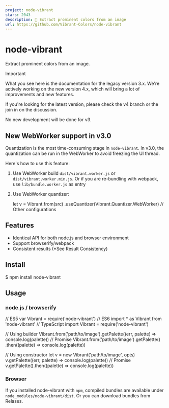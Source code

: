 ```yaml
---
project: node-vibrant
stars: 2043
description: 🎨 Extract prominent colors from an image
url: https://github.com/Vibrant-Colors/node-vibrant
---
```


node-vibrant
============

Extract prominent colors from an image.

Important

What you see here is the documentation for the legacy version 3.x. We're actively working on the new version 4.x, which will bring a lot of improvements and new features.

If you're looking for the latest version, please check the v4 branch or the join in on the discussion.

No new development will be done for v3.

New WebWorker support in v3.0
-----------------------------

Quantization is the most time-consuming stage in `node-vibrant`. In v3.0, the quantization can be run in the WebWorker to avoid freezing the UI thread.

Here's how to use this feature:

1.  Use WebWorker build `dist/vibrant.worker.js` or `dist/vibrant.worker.min.js`. Or if you are re-bundling with webpack, use `lib/bundle.worker.js` as entry
2.  Use WebWorker quantizer:
    
    let v \= Vibrant.from(src)
      .useQuantizer(Vibrant.Quantizer.WebWorker)
      // Other configurations
    

Features
--------

-   Identical API for both node.js and browser environment
-   Support browserify/webpack
-   Consistent results (\*See Result Consistency)

Install
-------

$ npm install node-vibrant

Usage
-----

### node.js / browserify

// ES5
var Vibrant \= require('node-vibrant')
// ES6
import \* as Vibrant from 'node-vibrant'
// TypeScript
import Vibrant \= require('node-vibrant')

// Using builder
Vibrant.from('path/to/image').getPalette((err, palette) \=> console.log(palette))
// Promise
Vibrant.from('path/to/image').getPalette()
  .then((palette) \=> console.log(palette))

// Using constructor
let v \= new Vibrant('path/to/image', opts)
v.getPalette((err, palette) \=> console.log(palette))
// Promise
v.getPalette().then((palette) \=> console.log(palette))

### Browser

If you installed node-vibrant with `npm`, compiled bundles are available under `node_modules/node-vibrant/dist`. Or you can download bundles from Relases.

<!-- Debug version -->
<script src\="/path/to/dist/vibrant.js"\></script\>
<!-- Uglified version -->
<script src\="/path/to/dist/vibrant.min.js"\></script\>

<script\>
  // Use \`Vibrant\` in script
  // Vibrant is exported to global. window.Vibrant === Vibrant
  Vibrant.from('path/to/image').getPalette(function(err, palette) {});
  // Promise
  Vibrant.from('path/to/image').getPalette().then(function(palette) {});
  // Or
  var v \= new Vibrant('/path/to/image', opts);
  // ... same as in node.js
</script\>

Contribution Guidelines
-----------------------

1.  Make changes
2.  Write test specs if necessary
3.  Pass tests
4.  Commit **source files only** (without compiled files)

References
----------

### `Vibrant`

Main class of `node-vibrant`.

#### `Vibrant.from(src: ImageSource): Builder`

Make a `Builder` for an image. Returns a `Builder` instance.

#### `constructor(src: ImageSource, opts: Partial<Options>)`

Name

Description

`image`

Path to image file (support HTTP/HTTPs)

`opts`

Options (optional)

##### `ImageSource`

export type ImageSource \= string
  | HTMLImageElement  // Browser only
  | Buffer            // Node.js only

##### `Options`

export interface Options {
    colorCount: number
    quality: number
    maxDimension: number
    filters: Array<Filter\>
    ImageClass: ImageClass
    quantizer: Quantizer
    generator?: Generator
}

Field

Default

Description

`colorCount`

64

amount of colors in initial palette from which the swatches will be generated

`quality`

5

Scale down factor used in downsampling stage. `1` means no downsampling. If `maxDimension` is set, this value will not be used.

`maxDimension`

`undefined`

The max size of the image's longer side used in downsampling stage. This field will override `quality`.

`filters`

`[]`

An array of filters

`ImageClass`

`Image.Node` or `Image.Browser`

An `Image` implementation class

`quantizer`

`Vibrant.Quantizer.MMCQ`

A `Quantizer` implementation class

`generator`

`Vibrant.Generator.Default`

An `Generator` instance

##### `Resolvable<T>`

export type Resolvable<T\> \= T | Promise<T\>

##### `Quantizer`

export interface Quantizer {
    (pixels: Pixels, opts: Options): Resolvable<Array<Swatch\>\>
}

##### `Generator`

export interface Generator {
    (swatches: Array<Swatch\>, opts?: Object): Resolvable<Palette\>
}

##### `Filter`

Returns `true` if the color is to be kept.

export interface Filter {
    (red: number, green: number, blue: number, alpha: number): boolean
}

#### `getPalette(cb?: Callback<Palette>): Promise<Palette>`

Name

Description

`cb`

(Optional) callback function. Can be omitted when using `Promise`.

##### `Callback<T>`

export interface Callback<T\> {
    (err?: Error, result?: T): void
}

#### `getSwatches(cb?: Callback<Palette>): Promise<Palette>`

Alias of `getPalette`.

### `Vibrant.Builder`

Helper class for change configurations and create a `Vibrant` instance. Methods of a `Builder` instance can be chained like:

Vibrant.from(src)
  .quality(1)
  .clearFilters()
  // ...
  .getPalette()
  .then((palette) \=> {})

#### `constructor(src: ImageSource, opts: Partial<Options>)`

Arguments are the same as `Vibrant.constructor`.

#### `quality(q: number): Builder`

Sets `opts.quality` to `q`. Returns this `Builder` instance.

#### `maxColorCount(n: number): Builder`

Sets `opts.colorCount` to `n`. Returns this `Builder` instance.

#### `maxDimension(d: number): Builder`

Sets `opts.maxDimension` to `d`. Returns this `Builder` instance.

#### `addFilter(f: Filter): Builder`

Adds a filter function. Returns this `Builder` instance.

#### `removeFilter(f: Filter): Builder`

Removes a filter function. Returns this `Builder` instance.

#### `clearFilters(): Builder`

Clear all filters. Returns this `Builder` instance.

#### `useImageClass(imageClass: ImageClass): Builder`

Specifies which `Image` implementation class to use. Returns this `Builder` instance.

#### `useQuantizer(quantizer: Quantizer): Builder`

Specifies which `Quantizer` implementation class to use. Returns this `Builder` instance.

#### `useGenerator(generator: Generator): Builder`

Sets `opts.generator` to `generator`. Returns this `Builder` instance.

#### `build(): Vibrant`

Builds and returns a `Vibrant` instance as configured.

#### `getPalette(cb?: Callback<Palette>): Promise<Palette>`

Builds a `Vibrant` instance as configured and calls its `getPalette` method.

#### `getSwatches(cb? Callback<Palette>): Promise<Palette>`

Alias of `getPalette`.

### `Vibrant.Swatch`

Represents a color swatch generated from an image's palette.

#### `Vec3`

export interface Vec3 extends Array<number\> {
    0: number,
    1: number,
    2: number
}

#### `constructor(rgb: Vec3, population: number)`

Internal use.

Name

Description

`rgb`

`[r, g, b]`

`population`

Population of the color in an image

#### `getHsl(): Vec3`

#### `getPopulation(): number`

#### `getRgb(): Vec3`

#### `getHex(): string`

#### `getTitleTextColor(): string`

Returns an appropriate color to use for any 'title' text which is displayed over this `Swatch`'s color.

#### `getBodyTextColor(): string`

Returns an appropriate color to use for any 'body' text which is displayed over this `Swatch`'s color.

### `Vibrant.Util`

Utility methods. Internal usage.

#### `hexToRgb(hex: string): Vec3`

#### `rgbToHex(r: number, g: number, b: number): string`

#### `hslToRgb(h: number, s: number, l: number): Vec3`

#### `rgbToHsl(r: number, g: number, b: number): Vec3`

#### `xyzToRgb(x: number, y: number, z: number): Vec3`

#### `rgbToXyz(r: number, g: number, b: number): Vec3`

#### `xyzToCIELab(x: number, y: number, z: number): Vec3`

#### `rgbToCIELab(l: number, a: number, b: number): Vec3`

#### `deltaE94(lab1: number, lab2: number): number`

Computes CIE delta E 1994 diff between `lab1` and `lab2`. The 2 colors are in CIE-Lab color space. Used in tests to compare 2 colors' perceptual similarity.

#### `rgbDiff(rgb1: Vec3, rgb2: Vec3): number`

Compute CIE delta E 1994 diff between `rgb1` and `rgb2`.

#### `hexDiff(hex1: string, hex2: string): number`

Compute CIE delta E 1994 diff between `hex1` and `hex2`.

#### `getColorDiffStatus(d: number): string`

Gets a string to describe the meaning of the color diff. Used in tests.

Delta E

Perception

Returns

<= 1.0

Not perceptible by human eyes.

`"Perfect"`

1 - 2

Perceptible through close observation.

`"Close"`

2 - 10

Perceptible at a glance.

`"Good"`

11 - 49

Colors are more similar than opposite

`"Similar"`

50 - 100

Colors are exact opposite

`Wrong`

NPM Tasks
---------

Task

Description

`build:browser`

Build browser target

`build:node`

Build node.js target

`build`

Build all targets

`clean:browser`

Clean browser build

`clean:node`

Clean node.js build

`clean`

Clean all builds

`test:browser`

Run browser specs (karma)

`test:node`

Run node.js specs (mocha)

`test`

Run all specs

Notes
-----

### Intentional Deviation From `vibrant.js`

-   `node-vibrant` takes image path, not the image object as parameter for the obvious reason that node.js environment has no access to HTML DOM object.
-   `node-vibrant` provides asynchronous API since most node.js image processing library is asynchronous. And the original `vibrant.js` workflow is asynchronous any way (though you will have to handle the image loading yourself, while `node-vibrant` does it for you).
-   `node-vibrant` uses one single `opts` object to hold all options for future expansions. And it feels more node.js-like.
-   `node-vibrant` uses method call to initiate image processing instead of constructor so that developers can use it with `Promise`.

### Result Consistency

The results is consistent within each user's browser instance regardelss of visible region or display size of the image, unlike the original `vibrant.js` implementation.

However, due to the very nature of HTML5 canvas element, image rendering is platform/machine-dependent. Thus the resulting swatches in browser environment varies and may not be the same as in node.js nor in another machine. See Canvas Fingerprinting.

The test specs use CIE delta E 1994 color difference to measure inconsistencies across platforms. It compares the generated color on node.js, Chrome, Firefox and IE11. At `quality` == 1 (no downsampling) and no filters, the results are rather consistent. Color diffs between browsers are mostly not perceptible by human eyes. Downsampling _will_ cause perceptible inconsistent results across browsers due to differences in canvas implementations.
